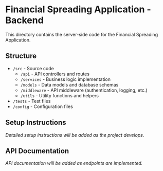 # Financial Spreading Application - Backend

This directory contains the server-side code for the Financial Spreading Application.

## Structure

- `/src` - Source code
  - `/api` - API controllers and routes
  - `/services` - Business logic implementation
  - `/models` - Data models and database schemas
  - `/middleware` - API middleware (authentication, logging, etc.)
  - `/utils` - Utility functions and helpers
- `/tests` - Test files
- `/config` - Configuration files

## Setup Instructions

*Detailed setup instructions will be added as the project develops.*

## API Documentation

*API documentation will be added as endpoints are implemented.*